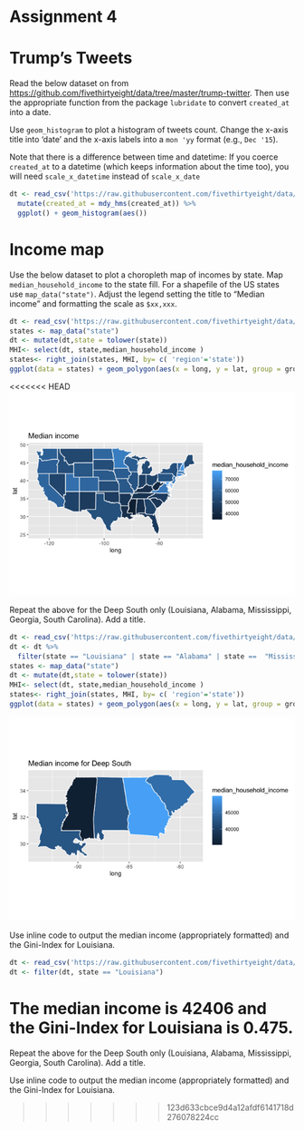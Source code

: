 Assignment 4
================

# Trump’s Tweets

Read the below dataset on from
<https://github.com/fivethirtyeight/data/tree/master/trump-twitter>.
Then use the appropriate function from the package `lubridate` to
convert `created_at` into a date.

Use `geom_histogram` to plot a histogram of tweets count. Change the
x-axis title into ‘date’ and the x-axis labels into a `mon 'yy` format
(e.g., `Dec '15`).

Note that there is a difference between time and datetime: If you coerce
`created_at` to a datetime (which keeps information about the time too),
you will need `scale_x_datetime` instead of
`scale_x_date`

``` r
dt <- read_csv('https://raw.githubusercontent.com/fivethirtyeight/data/master/trump-twitter/realDonaldTrump_poll_tweets.csv') %>%
  mutate(created_at = mdy_hms(created_at)) %>%
  ggplot() + geom_histogram(aes())
```

# Income map

Use the below dataset to plot a choropleth map of incomes by state. Map
`median_household_income` to the state fill. For a shapefile of the US
states use `map_data("state")`. Adjust the legend setting the title to
“Median income” and formatting the scale as
`$xx,xxx`.

``` r
dt <- read_csv('https://raw.githubusercontent.com/fivethirtyeight/data/master/hate-crimes/hate_crimes.csv')
states <- map_data("state")
dt <- mutate(dt,state = tolower(state))
MHI<- select(dt, state,median_household_income )
states<- right_join(states, MHI, by= c( 'region'='state'))
ggplot(data = states) + geom_polygon(aes(x = long, y = lat, group = group, fill = median_household_income ), color = "white") + coord_fixed(1.3)+ labs(title = 'Median income')
```

<<<<<<< HEAD
![](README_files/figure-markdown_github/unnamed-chunk-2-1.png)

Repeat the above for the Deep South only (Louisiana, Alabama, Mississippi, Georgia, South Carolina). Add a title.

``` r
dt <- read_csv('https://raw.githubusercontent.com/fivethirtyeight/data/master/hate-crimes/hate_crimes.csv')
dt <- dt %>% 
  filter(state == "Louisiana" | state == "Alabama" | state ==  "Mississippi" | state ==  "Georgia" |state ==  "South Carolina")
states <- map_data("state")
dt <- mutate(dt,state = tolower(state))
MHI<- select(dt, state,median_household_income )
states<- right_join(states, MHI, by= c( 'region'='state'))
ggplot(data = states) + geom_polygon(aes(x = long, y = lat, group = group, fill = median_household_income ), color = "white") + coord_fixed(1.3)+ labs(title = 'Median income for Deep South')
```

![](README_files/figure-markdown_github/unnamed-chunk-3-1.png)

Use inline code to output the median income (appropriately formatted) and the Gini-Index for Louisiana.

``` r
dt <- read_csv('https://raw.githubusercontent.com/fivethirtyeight/data/master/hate-crimes/hate_crimes.csv')
dt <- filter(dt, state == "Louisiana")
```

The median income is 42406 and the Gini-Index for Louisiana is 0.475.
=======
Repeat the above for the Deep South only (Louisiana, Alabama,
Mississippi, Georgia, South Carolina). Add a title.

Use inline code to output the median income (appropriately formatted)
and the Gini-Index for Louisiana.
>>>>>>> 123d633cbce9d4a12afdf6141718d276078224cc
